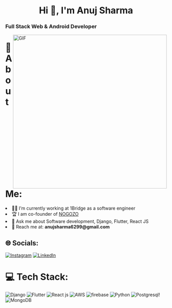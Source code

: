 <h1 align="center">Hi 👋, I'm Anuj Sharma</h1>
<h3 align="left">Full Stack Web & Android Developer</h3>
<img align="right" alt="GIF" src="https://thumbs.gfycat.com/EvilNextDevilfish-small.gif" width="480px"/>

 
# 💫 About Me:

<li align="left">👨‍💻 I’m currently working at 1Bridge as a software engineer </li>
<li align="left"> 🏆 I am co-founder of <a href="https://nogozo.com/">NOGOZO</a></li>
<li align="left">💬 Ask me about Software development, Django, Flutter, React JS </b></li>
<li align="left"> 📧 Reach me at: <b>anujsharma6299@gmail.com</b></li>

## 🌐 Socials:
[![Instagram](https://img.shields.io/badge/Instagram-%23E4405F.svg?logo=Instagram&logoColor=white)](https://instagram.com/_anujs) [![LinkedIn](https://img.shields.io/badge/LinkedIn-%230077B5.svg?logo=linkedin&logoColor=white)](https://www.linkedin.com/in/anuj6299) 

# 💻 Tech Stack:
![Django](https://img.shields.io/badge/Django-092E20?style=for-the-badge&logo=django&logoColor=green) ![Flutter](https://img.shields.io/badge/Flutter-%2302569B.svg?style=for-the-badge&logo=Flutter&logoColor=white) ![React js](https://img.shields.io/badge/-ReactJs-61DAFB?logo=react&logoColor=white&style=for-the-badge) ![AWS](https://img.shields.io/badge/Amazon_AWS-232F3E?style=for-the-badge&logo=amazon-aws&logoColor=white) ![firebase](https://img.shields.io/badge/Firebase-Green?style=for-the-badge&logo=firebase&logoColor=white) ![Python](https://img.shields.io/badge/Python-3776AB?style=for-the-badge&logo=python&logoColor=white)  ![Postgresql](https://img.shields.io/badge/PostgreSQL-316192?style=for-the-badge&logo=postgresql&logoColor=white)! ![MongoDB](https://img.shields.io/badge/MongoDB-4EA94B?style=for-the-badge&logo=mongodb&logoColor=white) 
